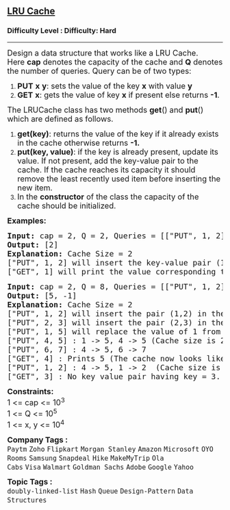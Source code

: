 <h2><a href="https://www.geeksforgeeks.org/problems/lru-cache/1">LRU Cache</a></h2><h3>Difficulty Level : Difficulty: Hard</h3><hr><div class="problems_problem_content__Xm_eO"><p><span style="font-size: 18px;">Design a data structure that works like a LRU Cache. Here&nbsp;<strong>cap</strong>&nbsp;denotes&nbsp;the capacity of the cache and&nbsp;<strong>Q</strong>&nbsp;denotes the number of queries. Query can be&nbsp;</span><span style="font-size: 18px;">of two types:</span></p>
<ol>
<li><span style="font-size: 18px;"><strong>PUT</strong>&nbsp;<strong>x</strong>&nbsp;<strong>y</strong>: sets the value of the key&nbsp;<strong>x</strong>&nbsp;with value&nbsp;<strong>y</strong></span></li>
<li><span style="font-size: 18px;"><strong>GET</strong>&nbsp;<strong>x</strong>: gets the value of key <strong>x</strong>&nbsp;if present else returns&nbsp;<strong>-1</strong>.</span></li>
</ol>
<p><span style="font-size: 18px;">The LRUCache class has two methods&nbsp;<strong>get</strong>() and&nbsp;<strong>put</strong>() which are defined as follows.</span></p>
<ol>
<li><span style="font-size: 18px;"><strong>get(key)</strong>: returns the value of the key if it&nbsp;already exists in the cache otherwise returns&nbsp;<strong>-1.</strong></span></li>
<li><span style="font-size: 18px;"><strong>put(key, value)</strong>: if the key is already present, update its value. If not present, add the key-value pair to the cache. If the cache reaches its capacity it should remove the least recently used item before inserting the new item.</span></li>
<li><span style="font-size: 18px;">In the&nbsp;<strong>constructor</strong>&nbsp;of the class the capacity of the cache should be initialized.</span></li>
</ol>
<p><span style="font-size: 18px;"><strong>Examples:</strong></span></p>
<pre><span style="font-size: 18px;"><strong>Input: </strong>cap = 2, Q = 2, Queries = [["PUT", 1, 2], ["GET", 1]]
<strong>Output: </strong>[2]<strong>
Explanation: </strong>Cache Size = 2
["PUT", 1, 2] will insert the key-value pair (1, 2) in the cache,
["GET", 1] will print the value corresponding to Key 1, ie 2.</span></pre>
<pre><span style="font-size: 18px;"><strong>Input: </strong>cap = 2, Q = 8, Queries = [["PUT", 1, 2], ["PUT", 2, 3], ["PUT", 1, 5], ["PUT", 4, 5], ["PUT", 6, 7], ["GET", 4], ["PUT", 1, 2], ["GET", 3]]<br><strong>Output: </strong>[5, -1]<strong>
Explanation: </strong>Cache Size = 2
["PUT", 1, 2] will insert the pair (1,2) in the cache.
["PUT", 2, 3] will insert the pair (2,3) in the cache: 1-&gt;2, 2-&gt;3(the most recently used one is kept at the rightmost position)&nbsp;
["PUT", 1, 5] will replace the value of 1 from 2 to 5 : 2 -&gt; 3, 1 -&gt; 5
["PUT", 4, 5] : 1 -&gt; 5, 4 -&gt; 5 (Cache size is 2, hence we delete the least recently used key-value pair)
["PUT", 6, 7] : 4 -&gt; 5, 6 -&gt; 7&nbsp;
["GET", 4] : Prints 5 (The cache now looks like 6 -&gt; 7, 4-&gt;5)
["PUT", 1, 2] : 4 -&gt; 5, 1 -&gt; 2  (Cache size is 2, hence we delete the least recently used key-value pair)
["GET", 3] : No key value pair having key = 3. Hence, -1 is printed.</span></pre>
<p><span style="font-size: 18px;"><strong>Constraints:</strong><br>1 &lt;= cap &lt;= 10<sup>3</sup><br>1 &lt;= Q &lt;= 10<sup>5</sup><br>1 &lt;= x, y &lt;= 10<sup>4</sup></span></p></div><p><span style=font-size:18px><strong>Company Tags : </strong><br><code>Paytm</code>&nbsp;<code>Zoho</code>&nbsp;<code>Flipkart</code>&nbsp;<code>Morgan Stanley</code>&nbsp;<code>Amazon</code>&nbsp;<code>Microsoft</code>&nbsp;<code>OYO Rooms</code>&nbsp;<code>Samsung</code>&nbsp;<code>Snapdeal</code>&nbsp;<code>Hike</code>&nbsp;<code>MakeMyTrip</code>&nbsp;<code>Ola Cabs</code>&nbsp;<code>Visa</code>&nbsp;<code>Walmart</code>&nbsp;<code>Goldman Sachs</code>&nbsp;<code>Adobe</code>&nbsp;<code>Google</code>&nbsp;<code>Yahoo</code>&nbsp;<br><p><span style=font-size:18px><strong>Topic Tags : </strong><br><code>doubly-linked-list</code>&nbsp;<code>Hash</code>&nbsp;<code>Queue</code>&nbsp;<code>Design-Pattern</code>&nbsp;<code>Data Structures</code>&nbsp;